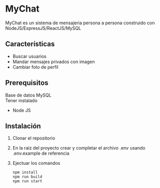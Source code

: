 # MyChat
MyChat es un sistema de mensajeria persona a persona construido con
NodeJS/ExpressJS/ReactJS/MySQL

## Características
- Buscar usuarios
- Mandar mensajes privados con imagen
- Cambiar foto de perfil


## Prerequisitos
Base de datos MySQL  
Tener instalado
- Node JS

## Instalación
1. Clonar el repositorio
1. En la raiz del proyecto crear y completar el archivo .env usando .env.example de referencia
1. Ejectuar los comandos

       npm install
       npm run build
       npm run start